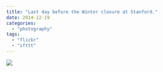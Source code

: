 ```yaml
---
title: "Last day before the Winter closure at Stanford."
date: 2014-12-19
categories: 
  - "photography"
tags: 
  - "flickr"
  - "ifttt"
---
```


![](https://farm9.staticflickr.com/8592/15871518170_ab4807c11b_b.jpg)
